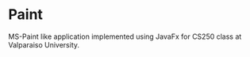 # Paint
MS-Paint like application implemented using JavaFx for CS250 class at Valparaiso University.
